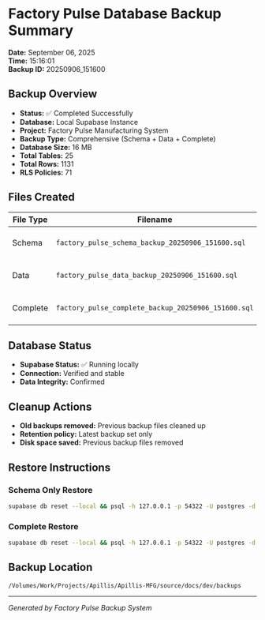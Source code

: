 # Factory Pulse Database Backup Summary
**Date:** September 06, 2025  
**Time:** 15:16:01  
**Backup ID:** 20250906_151600

## Backup Overview
- **Status:** ✅ Completed Successfully
- **Database:** Local Supabase Instance
- **Project:** Factory Pulse Manufacturing System
- **Backup Type:** Comprehensive (Schema + Data + Complete)
- **Database Size:**  16 MB
- **Total Tables:**     25
- **Total Rows:**        1131
- **RLS Policies:**     71

## Files Created
| File Type | Filename | Size | Description |
| --------- | -------- | ---- | ----------- |
| Schema | `factory_pulse_schema_backup_20250906_151600.sql` | 152K | Database structure only |
| Data | `factory_pulse_data_backup_20250906_151600.sql` | 1.2M | Data content only |
| Complete | `factory_pulse_complete_backup_20250906_151600.sql` | 152K | Full database backup |

## Database Status
- **Supabase Status:** ✅ Running locally
- **Connection:** Verified and stable
- **Data Integrity:** Confirmed

## Cleanup Actions
- **Old backups removed:** Previous backup files cleaned up
- **Retention policy:** Latest backup set only
- **Disk space saved:** Previous backup files removed

## Restore Instructions

### Schema Only Restore
```bash
supabase db reset --local && psql -h 127.0.0.1 -p 54322 -U postgres -d postgres < /Volumes/Work/Projects/Apillis/Apillis-MFG/source/docs/dev/backups/factory_pulse_schema_backup_20250906_151600.sql
```

### Complete Restore
```bash
supabase db reset --local && psql -h 127.0.0.1 -p 54322 -U postgres -d postgres < /Volumes/Work/Projects/Apillis/Apillis-MFG/source/docs/dev/backups/factory_pulse_complete_backup_20250906_151600.sql
```

## Backup Location
```
/Volumes/Work/Projects/Apillis/Apillis-MFG/source/docs/dev/backups
```

---
*Generated by Factory Pulse Backup System*
